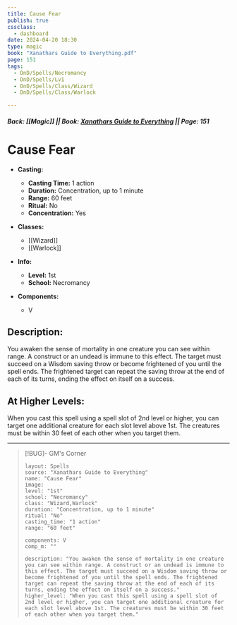 ```yaml
---
title: Cause Fear
publish: true
cssclass:
  - dashboard
date: 2024-04-20 18:30
type: magic
book: "Xanathars Guide to Everything.pdf"
page: 151
tags:
  - DnD/Spells/Necromancy
  - DnD/Spells/Lv1
  - DnD/Spells/Class/Wizard
  - DnD/Spells/Class/Warlock

---
```


##### Back: [[Magic]] || Book: [Xanathars Guide to Everything](https://drive.google.com/drive/folders/1O5bhpYizcIT5xxAoLOuzCRht_PVS7VSG?usp=sharing) || Page: 151

# Cause Fear

- **Casting:**
    - **Casting Time:** 1 action
    - **Duration:** Concentration, up to 1 minute
    - **Range:** 60 feet
    - **Ritual:** No
    - **Concentration:** Yes
- **Classes:**
    - [[Wizard]]
    - [[Warlock]]

- **Info:**
    - **Level:** 1st
    - **School:** Necromancy
- **Components:**
    - V


## Description:
You awaken the sense of mortality in one creature you can see within range. A construct or an undead is immune to this effect. The target must succeed on a Wisdom saving throw or become frightened of you until the spell ends. The frightened target can repeat the saving throw at the end of each of its turns, ending the effect on itself on a success.

## At Higher Levels:
When you cast this spell using a spell slot of 2nd level or higher, you can target one additional creature for each slot level above 1st. The creatures must be within 30 feet of each other when you target them.

---

> [!BUG]- GM's Corner
>
> ```statblock
> layout: Spells
> source: "Xanathars Guide to Everything"
> name: "Cause Fear"
> image: 
> level: "1st"
> school: "Necromancy"
> class: "Wizard,Warlock"
> duration: "Concentration, up to 1 minute"
> ritual: "No"
> casting_time: "1 action"
> range: "60 feet"
>
> components: V
> comp_m: ""
>
> description: "You awaken the sense of mortality in one creature you can see within range. A construct or an undead is immune to this effect. The target must succeed on a Wisdom saving throw or become frightened of you until the spell ends. The frightened target can repeat the saving throw at the end of each of its turns, ending the effect on itself on a success."
> higher_level: "When you cast this spell using a spell slot of 2nd level or higher, you can target one additional creature for each slot level above 1st. The creatures must be within 30 feet of each other when you target them."
> ```
